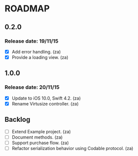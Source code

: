 # ROADMAP

## 0.2.0

### Release date: 19/11/15

- [x] Add error handling. (za)
- [x] Provide a loading view. (za)

## 1.0.0

### Release date: 20/11/15

- [x] Update to iOS 10.0, Swift 4.2. (za)
- [x] Rename Virtusize controller. (za)

## Backlog

- [ ] Extend Example project. (za)
- [ ] Document methods. (za)
- [ ] Support purchase flow. (za)
- [ ] Refactor serialization behavior using Codable protocol. (za)
